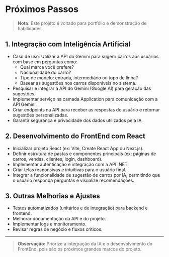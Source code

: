 # Próximos Passos

> **Nota:** Este projeto é voltado para portfólio e demonstração de habilidades.

## 1. Integração com Inteligência Artificial
- Caso de uso: Utilizar a API do Gemini para sugerir carros aos usuários com base em perguntas como:
  - Qual marca você prefere?
  - Nacionalidade do carro?
  - Tipo de modelo: entrada, intermediário ou topo de linha?
  - Basear as sugestões nos carros disponíveis no sistema.
- Pesquisar e integrar a API do Gemini (Google AI) para geração das sugestões.
- Implementar serviço na camada Application para comunicação com a API Gemini.
- Criar endpoints na API para receber as respostas do usuário e retornar sugestões personalizadas.
- Garantir segurança e privacidade dos dados utilizados pela IA.

## 2. Desenvolvimento do FrontEnd com React
- Inicializar projeto React (ex: Vite, Create React App ou Next.js).
- Definir estrutura de pastas e componentes principais (ex: páginas de carros, vendas, clientes, login, dashboard).
- Implementar autenticação e integração com a API .NET.
- Criar telas responsivas e intuitivas para o usuário final.
- Integrar a funcionalidade de sugestão de carros por IA, permitindo que o usuário responda perguntas e visualize recomendações.

## 3. Outras Melhorias e Ajustes
- Testes automatizados (unitários e de integração) para backend e frontend.
- Melhorar documentação da API e do projeto.
- Implementar logs e monitoramento.
- Revisar regras de negócio e fluxos críticos.
---

> **Observação:** Priorize a integração da IA e o desenvolvimento do FrontEnd, pois são os próximos grandes marcos do projeto.
